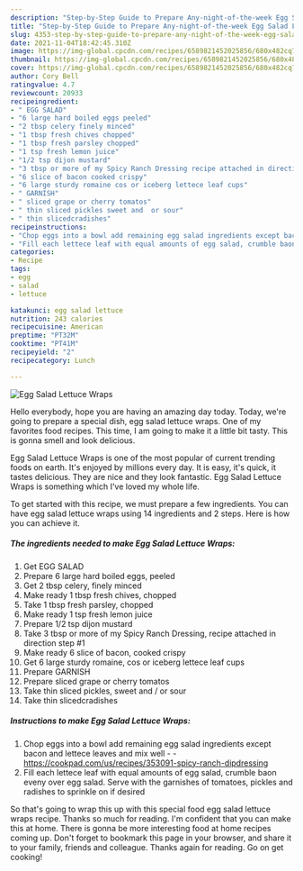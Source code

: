 ```yaml
---
description: "Step-by-Step Guide to Prepare Any-night-of-the-week Egg Salad Lettuce Wraps"
title: "Step-by-Step Guide to Prepare Any-night-of-the-week Egg Salad Lettuce Wraps"
slug: 4353-step-by-step-guide-to-prepare-any-night-of-the-week-egg-salad-lettuce-wraps
date: 2021-11-04T18:42:45.310Z
image: https://img-global.cpcdn.com/recipes/6589821452025856/680x482cq70/egg-salad-lettuce-wraps-recipe-main-photo.jpg
thumbnail: https://img-global.cpcdn.com/recipes/6589821452025856/680x482cq70/egg-salad-lettuce-wraps-recipe-main-photo.jpg
cover: https://img-global.cpcdn.com/recipes/6589821452025856/680x482cq70/egg-salad-lettuce-wraps-recipe-main-photo.jpg
author: Cory Bell
ratingvalue: 4.7
reviewcount: 20933
recipeingredient:
- " EGG SALAD"
- "6 large hard boiled eggs peeled"
- "2 tbsp celery finely minced"
- "1 tbsp fresh chives chopped"
- "1 tbsp fresh parsley chopped"
- "1 tsp fresh lemon juice"
- "1/2 tsp dijon mustard"
- "3 tbsp or more of my Spicy Ranch Dressing recipe attached in direction step 1"
- "6 slice of bacon cooked crispy"
- "6 large sturdy romaine cos or iceberg lettece leaf cups"
- " GARNISH"
- " sliced grape or cherry tomatos"
- " thin sliced pickles sweet and  or sour"
- " thin slicedcradishes"
recipeinstructions:
- "Chop eggs into a bowl add remaining egg salad ingredients except bacon and lettece leaves and mix well  https://cookpad.com/us/recipes/353091-spicy-ranch-dipdressing"
- "Fill each lettece leaf with equal amounts of egg salad, crumble baon eveny over egg salad. Serve with the garnishes of tomatoes, pickles and radishes to sprinkle on if desired"
categories:
- Recipe
tags:
- egg
- salad
- lettuce

katakunci: egg salad lettuce 
nutrition: 243 calories
recipecuisine: American
preptime: "PT32M"
cooktime: "PT41M"
recipeyield: "2"
recipecategory: Lunch

---
```



![Egg Salad Lettuce Wraps](https://img-global.cpcdn.com/recipes/6589821452025856/680x482cq70/egg-salad-lettuce-wraps-recipe-main-photo.jpg)

Hello everybody, hope you are having an amazing day today. Today, we're going to prepare a special dish, egg salad lettuce wraps. One of my favorites food recipes. This time, I am going to make it a little bit tasty. This is gonna smell and look delicious.

Egg Salad Lettuce Wraps is one of the most popular of current trending foods on earth. It's enjoyed by millions every day. It is easy, it's quick, it tastes delicious. They are nice and they look fantastic. Egg Salad Lettuce Wraps is something which I've loved my whole life.




To get started with this recipe, we must prepare a few ingredients. You can have egg salad lettuce wraps using 14 ingredients and 2 steps. Here is how you can achieve it.

<!--inarticleads1-->

##### The ingredients needed to make Egg Salad Lettuce Wraps:

1. Get  EGG SALAD
1. Prepare 6 large hard boiled eggs, peeled
1. Get 2 tbsp celery, finely minced
1. Make ready 1 tbsp fresh chives, chopped
1. Take 1 tbsp fresh parsley, chopped
1. Make ready 1 tsp fresh lemon juice
1. Prepare 1/2 tsp dijon mustard
1. Take 3 tbsp or more of my Spicy Ranch Dressing, recipe attached in direction step #1
1. Make ready 6 slice of bacon, cooked crispy
1. Get 6 large sturdy romaine, cos or iceberg lettece leaf cups
1. Prepare  GARNISH
1. Prepare  sliced grape or cherry tomatos
1. Take  thin sliced pickles, sweet and / or sour
1. Take  thin slicedcradishes




<!--inarticleads2-->

##### Instructions to make Egg Salad Lettuce Wraps:

1. Chop eggs into a bowl add remaining egg salad ingredients except bacon and lettece leaves and mix well -  - https://cookpad.com/us/recipes/353091-spicy-ranch-dipdressing
1. Fill each lettece leaf with equal amounts of egg salad, crumble baon eveny over egg salad. Serve with the garnishes of tomatoes, pickles and radishes to sprinkle on if desired




So that's going to wrap this up with this special food egg salad lettuce wraps recipe. Thanks so much for reading. I'm confident that you can make this at home. There is gonna be more interesting food at home recipes coming up. Don't forget to bookmark this page in your browser, and share it to your family, friends and colleague. Thanks again for reading. Go on get cooking!
